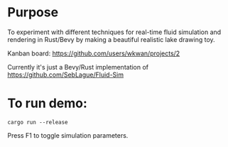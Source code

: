# Purpose
To experiment with different techniques for real-time fluid simulation and rendering in Rust/Bevy by making a beautiful realistic lake drawing toy.

Kanban board: https://github.com/users/wkwan/projects/2

Currently it's just a Bevy/Rust implementation of https://github.com/SebLague/Fluid-Sim

# To run demo:
```
cargo run --release
```

Press F1 to toggle simulation parameters.
